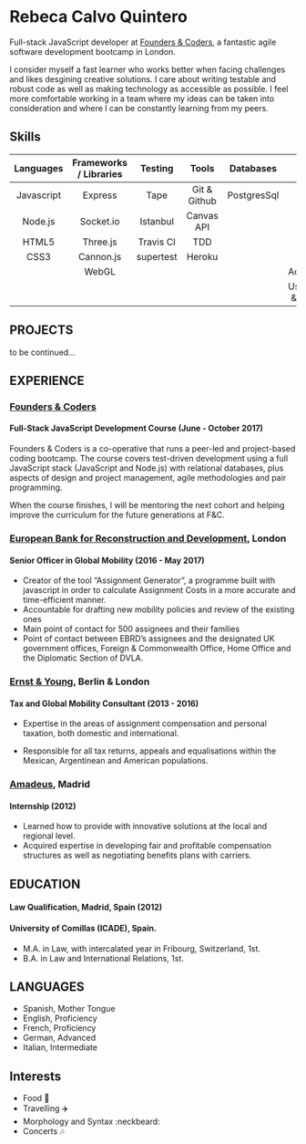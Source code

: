 # Rebeca Calvo Quintero

Full-stack JavaScript developer at [Founders & Coders](https://foundersandcoders.com/), a fantastic agile software development bootcamp in London.

I consider myself a fast learner who works better when facing challenges and likes desgining creative solutions. I care about writing testable and robust code as well as making technology as accessible as possible. I feel more comfortable working in a team where my ideas can be taken into consideration and where I can be constantly learning from my peers.

## Skills


|Languages   |Frameworks / Libraries  |Testing | Tools  | Databases      | Others
|:---------:|:---------:|:----------------------:|:---------:|:-------------:|:----------:|
|Javascript |Express  | Tape      | Git & Github            | PostgresSql | Unity
Node.js   | Socket.io                 | Istanbul      | Canvas API           |       |Figma |
|HTML5      | Three.js                 | Travis CI  | TDD       |                | Invision
|CSS3       |  Cannon.js       |  supertest           |  Heroku            |         | AGS               |
|     | WebGL    |         |            |          | Accessibility 
|     |     |          |                    |    | User Testing & Research 

## PROJECTS

to be continued...

## EXPERIENCE

### [Founders & Coders](https://foundersandcoders.com/)

#### Full-Stack JavaScript Development Course (June - October 2017)

Founders & Coders is a co-operative that runs a peer-led and project-based coding bootcamp. The course covers test-driven development using a full JavaScript stack (JavaScript and Node.js) with relational databases, plus aspects of design and project management, agile methodologies and pair programming.

When the course finishes,  I will be mentoring the next cohort and helping improve the curriculum for the future generations at F&C. 

### [European Bank for Reconstruction and Development](http://www.ebrd.com/home), London 

#### Senior Officer in Global Mobility (2016 - May 2017)

* Creator of the tool “Assignment Generator”, a programme built with javascript in order to calculate Assignment Costs in a more accurate and time-efficient manner.
* Accountable for drafting new mobility policies and review of the existing ones
* Main point of contact for 500 assignees and their families 
* Point of contact between EBRD’s assignees and the designated UK government offices, Foreign & Commonwealth Office, Home Office and the Diplomatic Section of DVLA.

### [Ernst & Young](http://www.ey.com/uk/en/home), Berlin & London

#### Tax and Global Mobility Consultant (2013 - 2016)

* Expertise in the areas of assignment compensation and personal taxation, both domestic and international.

* Responsible for all tax returns, appeals and equalisations within the Mexican, Argentinean and American populations.

### [Amadeus](http://www.amadeus.com/web/amadeus/en_GB-GB/Amadeus-Home/1319477346985-Page-AMAD_HomePpal), Madrid 

#### Internship (2012)

* Learned how to provide with innovative solutions at the local and regional level. 
* Acquired expertise in developing fair and profitable compensation structures as well as negotiating benefits plans with carriers.

## EDUCATION

#### Law Qualification, Madrid, Spain (2012)

#### University of Comillas (ICADE), Spain.

* M.A. in Law, with intercalated year in Fribourg, Switzerland, 1st.
* B.A. in Law and International Relations, 1st.

## LANGUAGES

* Spanish, Mother Tongue
* English, Proficiency
* French, Proficiency
* German, Advanced
* Italian, Intermediate

## Interests

* Food :pizza:
* Travelling :airplane:
* Morphology and Syntax :neckbeard:
* Concerts :notes:
